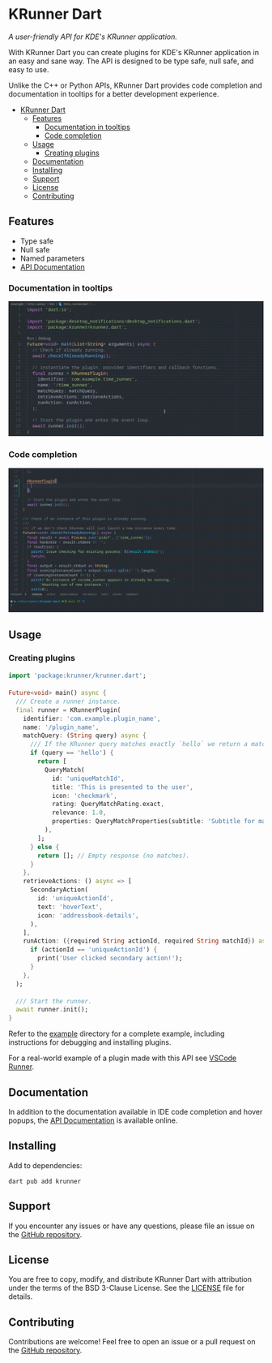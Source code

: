 # KRunner Dart

*A user-friendly API for KDE's KRunner application.*

With KRunner Dart you can create plugins for KDE's KRunner application in an
easy and sane way. The API is designed to be type safe, null safe, and easy to
use.

Unlike the C++ or Python APIs, KRunner Dart provides code completion and 
documentation in tooltips for a better development experience.


- [KRunner Dart](#krunner-dart)
  - [Features](#features)
    - [Documentation in tooltips](#documentation-in-tooltips)
    - [Code completion](#code-completion)
  - [Usage](#usage)
    - [Creating plugins](#creating-plugins)
  - [Documentation](#documentation)
  - [Installing](#installing)
  - [Support](#support)
  - [License](#license)
  - [Contributing](#contributing)


## Features

- Type safe
- Null safe
- Named parameters
- [API Documentation](https://pub.dev/documentation/krunner/latest/krunner/krunner-library.html)

### Documentation in tooltips

![Documentation in tooltips](https://raw.githubusercontent.com/Merrit/krunner-dart/refs/heads/main/assets/videos/promo/intellisense.gif)

### Code completion

![Code completion](https://raw.githubusercontent.com/Merrit/krunner-dart/refs/heads/main/assets/videos/promo/code_completion.gif)

## Usage

### Creating plugins

```dart
import 'package:krunner/krunner.dart';

Future<void> main() async {
  /// Create a runner instance.
  final runner = KRunnerPlugin(
    identifier: 'com.example.plugin_name',
    name: '/plugin_name',
    matchQuery: (String query) async {
      /// If the KRunner query matches exactly `hello` we return a match.
      if (query == 'hello') {
        return [
          QueryMatch(
            id: 'uniqueMatchId',
            title: 'This is presented to the user',
            icon: 'checkmark',
            rating: QueryMatchRating.exact,
            relevance: 1.0,
            properties: QueryMatchProperties(subtitle: 'Subtitle for match'),
          ),
        ];
      } else {
        return []; // Empty response (no matches).
      }
    },
    retrieveActions: () async => [
      SecondaryAction(
        id: 'uniqueActionId',
        text: 'hoverText',
        icon: 'addressbook-details',
      ),
    ],
    runAction: ({required String actionId, required String matchId}) async {
      if (actionId == 'uniqueActionId') {
        print('User clicked secondary action!');
      }
    },
  );

  /// Start the runner.
  await runner.init();
}
```

Refer to the [example](https://github.com/Merrit/krunner-dart/tree/main/example)
directory for a complete example, including instructions for debugging and
installing plugins.

For a real-world example of a plugin made with this API see [VSCode Runner](https://github.com/Merrit/vscode-runner).


## Documentation

In addition to the documentation available in IDE code completion and hover
popups, the [API Documentation](https://pub.dev/documentation/krunner/latest/krunner/krunner-library.html)
is available online.


## Installing

Add to dependencies:

```
dart pub add krunner
```

## Support

If you encounter any issues or have any questions, please file an issue on the 
[GitHub repository](https://github.com/Merrit/krunner-dart/issues?q=sort%3Aupdated-desc+is%3Aissue+is%3Aopen).


## License

You are free to copy, modify, and distribute KRunner Dart with attribution under 
the terms of the BSD 3-Clause License. See the
[LICENSE](https://github.com/Merrit/krunner-dart/blob/fa1c521642672d378133c74412a663c7b51d994b/LICENSE) file for details.

## Contributing

Contributions are welcome! Feel free to open an issue or a pull request on the
[GitHub repository](https://github.com/Merrit/krunner-dart).
